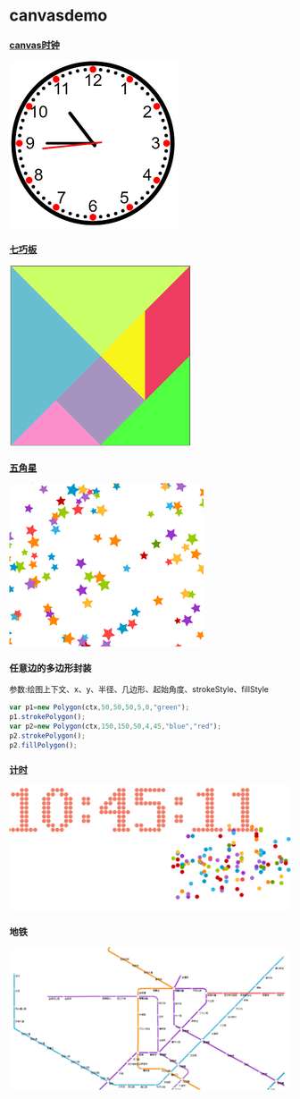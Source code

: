 # canvasdemo
### [canvas时钟](https://luvjia.github.io/canvasdemo/canvasclock.html)  
![avatar](./img/clock.png)
### [七巧板](https://luvjia.github.io/canvasdemo/tangram.html)  
![avatar](./img/tangram.png)
### [五角星](https://luvjia.github.io/canvasdemo/star.html)
![avatar](./img/star.png)
### 任意边的多边形封装
参数:绘图上下文、x、y、半径、几边形、起始角度、strokeStyle、fillStyle
```javascript
var p1=new Polygon(ctx,50,50,50,5,0,"green");
p1.strokePolygon();
var p2=new Polygon(ctx,150,150,50,4,45,"blue","red");
p2.strokePolygon();
p2.fillPolygon();
```
### [计时](https://luvjia.github.io/canvasdemo/count_down/index.html)
![avatar](./img/time.png)
### 地铁  
![avatar](./img/subway.png)
